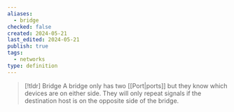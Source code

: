 ```yaml
---
aliases:
  - bridge
checked: false
created: 2024-05-21
last_edited: 2024-05-21
publish: true
tags:
  - networks
type: definition
---
```

>[!tldr] Bridge
>A bridge only has two [[Port|ports]] but they know which devices are on either side. They will only repeat signals if the destination host is on the opposite side of the bridge.

